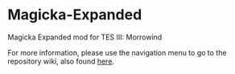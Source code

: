 # Magicka-Expanded
Magicka Expanded mod for TES III: Morrowind

For more information, please use the navigation menu to go to the repository wiki, also found [here](https://github.com/OperatorJack/Magicka-Expanded/wiki/Magicka-Expanded).
